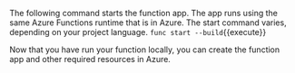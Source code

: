 The following command starts the function app. The app runs using the same Azure Functions runtime that is in Azure. The start command varies, depending on your project language.
`func start --build`{{execute}}


Now that you have run your function locally, you can create the function app and other required resources in Azure.
